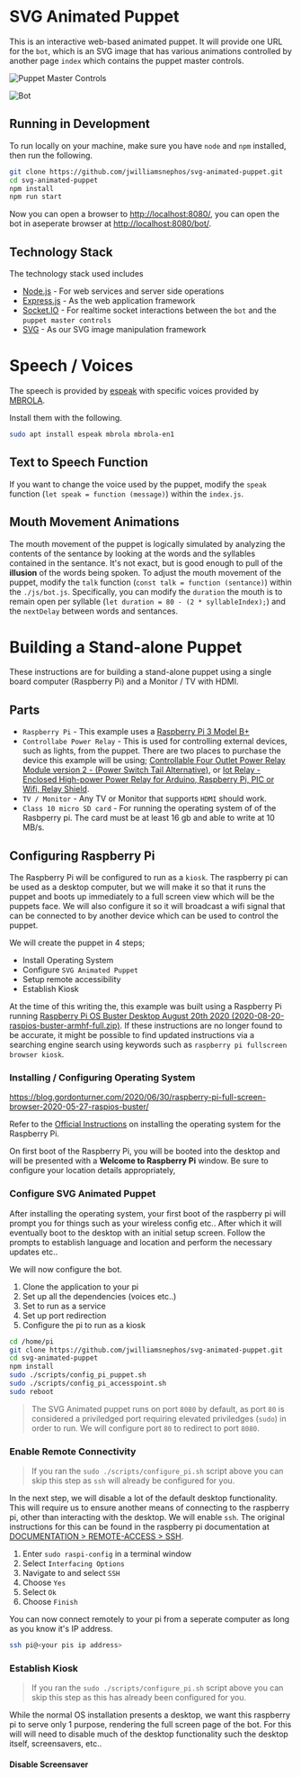 # SVG Animated Puppet

This is an interactive web-based animated puppet.  It will provide one URL for the `bot`, which is an SVG image that has various animations controlled by another page `index` which contains the puppet master controls.

![Puppet Master Controls](./public/img/puppet_master_controls.png "Puppet Master Controls")

![Bot](./public/img/bot.gif "Bot")

## Running in Development

To run locally on your machine, make sure you have `node` and `npm` installed, then run the following.

```bash
git clone https://github.com/jwilliamsnephos/svg-animated-puppet.git
cd svg-animated-puppet
npm install
npm run start
```

Now you can open a browser to [http://localhost:8080/](http://localhost:8080/), you can open the bot in aseperate browser at [http://localhost:8080/bot/](http://localhost:8080/bot/).

## Technology Stack

The technology stack used includes

* [Node.js](https://nodejs.org/en/) - For web services and server side operations
* [Express.js](https://expressjs.com/) - As the web application framework
* [Socket.IO](https://socket.io/) - For realtime socket interactions between the `bot` and the `puppet master controls`
* [SVG](https://svgjs.com/docs/3.0/) - As our SVG image manipulation framework


# Speech / Voices

The speech is provided by [espeak](https://github.com/espeak-ng/espeak-ng) with specific voices provided by [MBROLA](https://github.com/espeak-ng/espeak-ng/blob/master/docs/mbrola.md).

Install them with the following.

```bash
sudo apt install espeak mbrola mbrola-en1
```

## Text to Speech Function

If you want to change the voice used by the puppet, modify the `speak` function (`let speak = function (message)`) within the `index.js`.

## Mouth Movement Animations

The mouth movement of the puppet is logically simulated by analyzing the contents of the sentance by looking at the words and the syllables contained in the sentance.  It's not exact, but is good enough to pull of the **illusion** of the words being spoken.  To adjust the mouth movement of the puppet, modify the `talk` function (`const talk = function (sentance)`) within the `./js/bot.js`. Specifically, you can modify the `duration` the mouth is to remain open per syllable (`let duration = 80 - (2 * syllableIndex);`) and the `nextDelay` between words and sentances.

# Building a Stand-alone Puppet

These instructions are for building a stand-alone puppet using a single board computer (Raspberry Pi) and a Monitor / TV with HDMI.

## Parts

* `Raspberry Pi` - This example uses a [Raspberry Pi 3 Model B+](https://www.raspberrypi.org/products/raspberry-pi-3-model-b-plus/)
* `Controllabe Power Relay` - This is used for controlling external devices, such as lights, from the puppet.  There are two places to purchase the device this example will be using; [Controllable Four Outlet Power Relay Module version 2 - (Power Switch Tail Alternative)](https://www.adafruit.com/product/2935), or [Iot Relay - Enclosed High-power Power Relay for Arduino, Raspberry Pi, PIC or Wifi, Relay Shield](https://www.amazon.com/Iot-Relay-Enclosed-High-Power-Raspberry/dp/B00WV7GMA2).
* `TV / Monitor` - Any TV or Monitor that supports `HDMI` should work.
* `Class 10 micro SD card` - For running the operating system of of the Rasbperry pi.  The card must be at least 16 gb and able to write at 10 MB/s.

## Configuring Raspberry Pi

The Raspberry Pi will be configured to run as a `kiosk`.  The raspberry pi can be used as a desktop computer, but we will make it so that it runs the puppet and boots up immediately to a full screen view which will be the puppets face.  We will also configure it so it will broadcast a wifi signal that can be connected to by another device which can be used to control the puppet.

We will create the puppet in 4 steps;

* Install Operating System
* Configure `SVG Animated Puppet`
* Setup remote accessibility
* Establish Kiosk

At the time of this writing the, this example was built using a Raspberry Pi running [Raspberry Pi OS Buster Desktop August 20th 2020 (2020-08-20-raspios-buster-armhf-full.zip)](https://www.raspberrypi.org/downloads/raspberry-pi-os/).  If these instructions are no longer found to be accurate, it might be possible to find updated instructions via a searching engine search using keywords such as `raspberry pi fullscreen browser kiosk`.

### Installing / Configuring Operating System

https://blog.gordonturner.com/2020/06/30/raspberry-pi-full-screen-browser-2020-05-27-raspios-buster/

Refer to the [Official Instructions](https://www.raspberrypi.org/documentation/installation/installing-images/README.md) on installing the operating system for the Raspberry Pi.

On first boot of the Raspberry Pi, you will be booted into the desktop and will be presented with a **Welcome to Raspberry Pi** window.  Be sure to configure your location details appropriately, 

### Configure SVG Animated Puppet

After installing the operating system, your first boot of the raspberry pi will prompt you for things such as your wireless config etc.. After which it will eventually boot to the desktop with an initial setup screen.  Follow the prompts to establish language and location and perform the necessary updates etc..

We will now configure the bot.

1. Clone the application to your pi
2. Set up all the dependencies (voices etc..)
3. Set to run as a service
4. Set up port redirection
5. Configure the pi to run as a kiosk


```bash
cd /home/pi
git clone https://github.com/jwilliamsnephos/svg-animated-puppet.git
cd svg-animated-puppet
npm install
sudo ./scripts/config_pi_puppet.sh
sudo ./scripts/config_pi_accesspoint.sh
sudo reboot
```

> The SVG Animated puppet runs on port `8080` by default, as port `80` is considered a priviledged port requiring elevated priviledges (`sudo`) in order to run.  We will configure port `80` to redirect to port `8080`.

### Enable Remote Connectivity

> If you ran the `sudo ./scripts/configure_pi.sh` script above you can skip this step as `ssh` will already be configured for you.

In the next step, we will disable a lot of the default desktop functionality.  This will require us to ensure another means of connecting to the raspberry pi, other than interacting with the desktop.  We will enable `ssh`.  The original instructions for this can be found in the raspberry pi documentation at [DOCUMENTATION > REMOTE-ACCESS > SSH](https://www.raspberrypi.org/documentation/remote-access/ssh/).

1. Enter `sudo raspi-config` in a terminal window
2. Select `Interfacing Options`
3. Navigate to and select `SSH`
4. Choose `Yes`
5. Select `Ok`
6. Choose `Finish`

You can now connect remotely to your pi from a seperate computer as long as you know it's IP address.

```bash
ssh pi@<your pis ip address>
```

### Establish Kiosk

> If you ran the `sudo ./scripts/configure_pi.sh` script above you can skip this step as this has already been configured for you.

While the normal OS installation presents a desktop, we want this raspberry pi to serve only 1 purpose, rendering the full screen page of the bot.  For this will will need to disable much of the desktop functionality such the desktop itself, screensavers, etc..

#### Disable Screensaver

